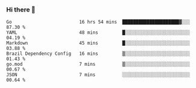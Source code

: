 ### Hi there 👋

<!--
**yeya24/yeya24** is a ✨ _special_ ✨ repository because its `README.md` (this file) appears on your GitHub profile.

Here are some ideas to get you started:

- 🔭 I’m currently working on ...
- 🌱 I’m currently learning ...
- 👯 I’m looking to collaborate on ...
- 🤔 I’m looking for help with ...
- 💬 Ask me about ...
- 📫 How to reach me: ...
- 😄 Pronouns: ...
- ⚡ Fun fact: ...
-->

<!--START_SECTION:waka-->

```text
Go                         16 hrs 54 mins  █████████████████████▓░░░   87.30 %
YAML                       48 mins         █░░░░░░░░░░░░░░░░░░░░░░░░   04.19 %
Markdown                   45 mins         █░░░░░░░░░░░░░░░░░░░░░░░░   03.88 %
Brazil Dependency Config   16 mins         ▒░░░░░░░░░░░░░░░░░░░░░░░░   01.43 %
go.mod                     7 mins          ▒░░░░░░░░░░░░░░░░░░░░░░░░   00.67 %
JSON                       7 mins          ░░░░░░░░░░░░░░░░░░░░░░░░░   00.64 %
```

<!--END_SECTION:waka-->
